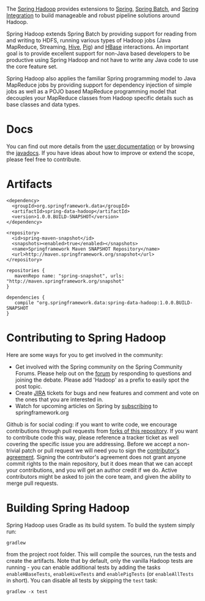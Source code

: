 The [Spring Hadoop](http://www.springsource.org/spring-data/hadoop) provides extensions to [Spring](http://www.springsource.org/spring-core), [Spring Batch](http://www.springsource.org/spring-batch), and [Spring Integration](http://www.springsource.org/spring-integration) to build manageable and robust pipeline solutions around Hadoop.  

Spring Hadoop extends Spring Batch by providing support for reading from and writing to HDFS, running various types of Hadoop jobs (Java MapReduce, Streaming, [Hive](http://hive.apache.org),  [Pig](http://pig.apache.org)) and [HBase](http://hbase.apache.org) interactions. An important goal is to provide excellent support for non-Java based developers to be productive using Spring Hadoop and not have to write any Java code to use the core feature set.

Spring Hadoop also applies the familiar Spring programming model to Java MapReduce jobs by providing support for dependency injection of simple jobs as well as a POJO based MapReduce programming model that decouples your MapReduce classes from Hadoop specific details such as base classes and data types.

# Docs

You can find out more details from the [user documentation](http://static.springsource.org/spring-data/hadoop/docs/current/reference/) or by browsing the [javadocs](http://static.springsource.org/spring-data/hadoop/docs/current/api/). If you have ideas about how to improve or extend the scope, please feel free to contribute.

# Artifacts

    <dependency>
      <groupId>org.springframework.data</groupId>
      <artifactId>spring-data-hadoop</artifactId>
      <version>1.0.0.BUILD-SNAPSHOT</version>
    </dependency> 

    <repository>
      <id>spring-maven-snapshot</id>
      <snapshots><enabled>true</enabled></snapshots>
      <name>Springframework Maven SNAPSHOT Repository</name>
      <url>http://maven.springframework.org/snapshot</url>
    </repository> 

    repositories {
       mavenRepo name: "spring-snapshot", urls: "http://maven.springframework.org/snapshot"
    }
    
    dependencies {
       compile "org.springframework.data:spring-data-hadoop:1.0.0.BUILD-SNAPSHOT
    }

# Contributing to Spring Hadoop

Here are some ways for you to get involved in the community:

* Get involved with the Spring community on the Spring Community Forums.  Please help out on the [forum](http://forum.springsource.org/forumdisplay.php?f=80) by responding to questions and joining the debate.
Please add 'Hadoop' as a prefix to easily spot the post topic.
* Create [JIRA](https://jira.springframework.org/browse/SHDP) tickets for bugs and new features and comment and vote on the ones that you are interested in.  
* Watch for upcoming articles on Spring by [subscribing](http://www.springsource.org/node/feed) to springframework.org

Github is for social coding: if you want to write code, we encourage contributions through pull requests from [forks of this repository](http://help.github.com/forking/). If you want to contribute code this way, please reference a tracker ticket as well covering the specific issue you are addressing. Before we accept a non-trivial patch or pull request we will need you to sign the [contributor's agreement](https://support.springsource.com/spring_committer_signup).  Signing the contributor's agreement does not grant anyone commit rights to the main repository, but it does mean that we can accept your contributions, and you will get an author credit if we do.  Active contributors might be asked to join the core team, and given the ability to merge pull requests.

# Building Spring Hadoop

Spring Hadoop uses Gradle as its build system. To build the system simply run:

    gradlew

from the project root folder. This will compile the sources, run the tests and create the artifacts. 
Note that by default, only the vanilla Hadoop tests are running - you can enable additional tests by adding the tasks `enableHBaseTests`, `enableHiveTests` and `enablePigTests` (or `enableAllTests` in short).
You can disable all tests by skipping the `test` task:

    gradlew -x test

